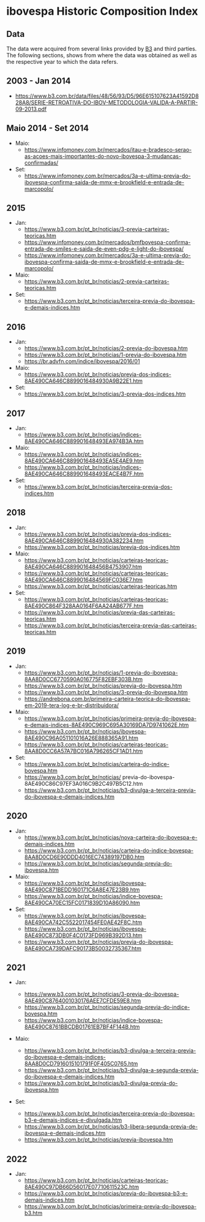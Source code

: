 # ibovespa Historic Composition Index

## Data

The data were acquired from several links provided by [B3](https://www.b3.com.br/en_us/) and third parties. The following sections, shows from where the data was obtained as well as the respective year to which the data refers.

## 2003 - Jan 2014

- https://www.b3.com.br/data/files/48/56/93/D5/96E615107623A41592D828A8/SERIE-RETROATIVA-DO-IBOV-METODOLOGIA-VALIDA-A-PARTIR-09-2013.pdf

## Maio 2014 - Set 2014

- Maio: 
    - https://www.infomoney.com.br/mercados/itau-e-bradesco-serao-as-acoes-mais-importantes-do-novo-ibovespa-3-mudancas-confirmadas/
- Set: 
    - https://www.infomoney.com.br/mercados/3a-e-ultima-previa-do-ibovespa-confirma-saida-de-mmx-e-brookfield-e-entrada-de-marcopolo/

## 2015

- Jan: 
    - https://www.b3.com.br/pt_br/noticias/3-previa-carteiras-teoricas.htm
    - https://www.infomoney.com.br/mercados/bmfbovespa-confirma-entrada-de-smiles-e-saida-de-even-pdg-e-light-do-ibovespa/
    - https://www.infomoney.com.br/mercados/3a-e-ultima-previa-do-ibovespa-confirma-saida-de-mmx-e-brookfield-e-entrada-de-marcopolo/
- Maio: 
    - https://www.b3.com.br/pt_br/noticias/2-previa-carteiras-teoricas.htm
- Set: 
    - https://www.b3.com.br/pt_br/noticias/terceira-previa-do-ibovespa-e-demais-indices.htm

## 2016

- Jan:
    -  https://www.b3.com.br/pt_br/noticias/2-previa-do-ibovespa.htm
    - https://www.b3.com.br/pt_br/noticias/1-previa-do-ibovespa.htm
    - https://br.advfn.com/indice/ibovespa/2016/01
- Maio:
    - https://www.b3.com.br/pt_br/noticias/previa-dos-indices-8AE490CA646C8899016484930A9B22E1.htm
- Set: 
    - https://www.b3.com.br/pt_br/noticias/3-previa-dos-indices.htm

## 2017

- Jan:
    - https://www.b3.com.br/pt_br/noticias/indices-8AE490CA646C889901648493EA974B3A.htm
- Maio:
    - https://www.b3.com.br/pt_br/noticias/indices-8AE490CA646C889901648493EA5E4AE9.htm
    - https://www.b3.com.br/pt_br/noticias/indices-8AE490CA646C889901648493EACE4B7F.htm
- Set:
    - https://www.b3.com.br/pt_br/noticias/terceira-previa-dos-indices.htm

## 2018

- Jan:
    - https://www.b3.com.br/pt_br/noticias/previa-dos-indices-8AE490CA646C8899016484930A382234.htm
    - https://www.b3.com.br/pt_br/noticias/previa-dos-indices.htm
- Maio:
    - https://www.b3.com.br/pt_br/noticias/carteiras-teoricas-8AE490CA646C889901648456B4753907.htm
    - https://www.b3.com.br/pt_br/noticias/carteiras-teoricas-8AE490CA646C8899016484569FC036E7.htm
    - https://www.b3.com.br/pt_br/noticias/carteiras-teoricas.htm
- Set:
    - https://www.b3.com.br/pt_br/noticias/carteiras-teoricas-8AE490C864F328AA0164F6AA24AB677F.htm
    - https://www.b3.com.br/pt_br/noticias/previa-das-carteiras-teoricas.htm
    - https://www.b3.com.br/pt_br/noticias/terceira-previa-das-carteiras-teoricas.htm

## 2019
- Jan: 
    - https://www.b3.com.br/pt_br/noticias/1-previa-do-ibovespa-8AA8D0CC6770590A016775F82EBF303B.htm
    - https://www.b3.com.br/pt_br/noticias/previa-do-ibovespa.htm
    - https://www.b3.com.br/pt_br/noticias/3-previa-do-ibovespa.htm
    - https://andrebona.com.br/primeira-carteira-teorica-do-ibovespa-em-2019-tera-log-e-br-distribuidora/
- Maio:
    - https://www.b3.com.br/pt_br/noticias/primeira-previa-do-ibovespa-e-demais-indices-8AE490C969C695A30169DA7D9741062E.htm
    - https://www.b3.com.br/pt_br/noticias/ibovespa-8AE490C96A051101016A26E888365A91.htm
    - https://www.b3.com.br/pt_br/noticias/carteiras-teoricas-8AA8D0CC6A57A7BC016A796265CF1AD1.htm
- Set: 
    - https://www.b3.com.br/pt_br/noticias/carteira-do-indice-bovespa.htm
    - https://www.b3.com.br/pt_br/noticias/ previa-do-ibovespa-8AE490C86C97EF3A016C9B2C497B5C12.htm
    - https://www.b3.com.br/pt_br/noticias/b3-divulga-a-terceira-previa-do-ibovespa-e-demais-indices.htm

## 2020

- Jan: 
    - https://www.b3.com.br/pt_br/noticias/nova-carteira-do-ibovespa-e-demais-indices.htm
    - https://www.b3.com.br/pt_br/noticias/carteira-do-indice-bovespa-8AA8D0CD6E90DDD4016EC74389197DB0.htm
    - https://www.b3.com.br/pt_br/noticias/segunda-previa-do-ibovespa.htm
- Maio:
    - https://www.b3.com.br/pt_br/noticias/ibovespa-8AE490C871BEDD160171C6A8E47E23B9.htm
    - https://www.b3.com.br/pt_br/noticias/indice-bovespa-8AE490CA70EC15FC0171839D10A86090.htm
- Set:
    - https://www.b3.com.br/pt_br/noticias/ibovespa-8AE490CA742C5522017454FE0AE42F8C.htm
    - https://www.b3.com.br/pt_br/noticias/ibovespa-8AE490C873DB0F4C0173FD969B392D13.htm
    - https://www.b3.com.br/pt_br/noticias/previa-do-ibovespa-8AE490CA739DAFC90173B50032735367.htm

## 2021

- Jan:
    - https://www.b3.com.br/pt_br/noticias/3-previa-do-ibovespa-8AE490C8764001030176AEE7CFDE59E8.htm
    - https://www.b3.com.br/pt_br/noticias/segunda-previa-do-indice-bovespa.htm
    - https://www.b3.com.br/pt_br/noticias/indice-bovespa-8AE490C8761BBCDB01761EB7BF4F144B.htm
- Maio:
    - https://www.b3.com.br/pt_br/noticias/b3-divulga-a-terceira-previa-do-ibovespa-e-demais-indices-8AA8D0CD7916015101791F0F405C0765.htm
    - https://www.b3.com.br/pt_br/noticias/b3-divulga-a-segunda-previa-do-ibovespa-e-demais-indices.htm
    - https://www.b3.com.br/pt_br/noticias/b3-divulga-previa-do-ibovespa.htm
    
- Set:
    - https://www.b3.com.br/pt_br/noticias/terceira-previa-do-ibovespa-b3-e-demais-indices-e-divulgada.htm
    - https://www.b3.com.br/pt_br/noticias/b3-libera-segunda-previa-de-ibovespa-e-demais-indices.htm
    - https://www.b3.com.br/pt_br/noticias/previa-ibovespa.htm

## 2022

- Jan:
    - https://www.b3.com.br/pt_br/noticias/carteiras-teoricas-8AE490C97DB66D56017E07710611523C.htm
    - https://www.b3.com.br/pt_br/noticias/previa-do-ibovespa-b3-e-demais-indices.htm
    - https://www.b3.com.br/pt_br/noticias/primeira-previa-do-ibovespa-b3.htm